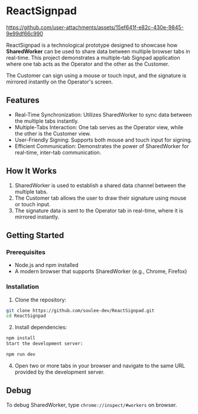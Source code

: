 # ReactSignpad
https://github.com/user-attachments/assets/15ef641f-e82c-430e-9845-9e99df66c990

ReactSignpad is a technological prototype designed to showcase how **SharedWorker** can be used to share data between multiple browser tabs in real-time. This project demonstrates a multiple-tab Signpad application where one tab acts as the Operator and the other as the Customer.

The Customer can sign using a mouse or touch input, and the signature is mirrored instantly on the Operator's screen.

## Features
- Real-Time Synchronization: Utilizes SharedWorker to sync data between the multiple tabs instantly.
- Multiple-Tabs Interaction: One tab serves as the Operator view, while the other is the Customer view.
- User-Friendly Signing: Supports both mouse and touch input for signing.
- Efficient Communication: Demonstrates the power of SharedWorker for real-time, inter-tab communication.

## How It Works
1. SharedWorker is used to establish a shared data channel between the multiple tabs.
2. The Customer tab allows the user to draw their signature using mouse or touch input.
3. The signature data is sent to the Operator tab in real-time, where it is mirrored instantly.

## Getting Started
### Prerequisites
- Node.js and npm installed
- A modern browser that supports SharedWorker (e.g., Chrome, Firefox)

### Installation

1. Clone the repository:
```bash
git clone https://github.com/soulee-dev/ReactSignpad.git
cd ReactSignpad

```
2. Install dependencies:
```bash
npm install
Start the development server:
```

```bash
npm run dev
```

4. Open two or more tabs in your browser and navigate to the same URL provided by the development server.

## Debug
To debug SharedWorker, type `chrome://inspect/#workers` on browser.

